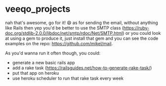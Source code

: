 # veeqo_projects

nah that's awesome, go for it! :smile: as for sending the email, without anything like Rails then yep you'd be better to use the SMTP class (https://ruby-doc.org/stdlib-2.0.0/libdoc/net/smtp/rdoc/Net/SMTP.html) or you could look at using a gem to produce it, just install that gem and you can see the code examples on the repo: https://github.com/mikel/mail.

As you'd wanna run it often though, you could:
- generate a new basic rails app
- add a rake task (https://railsguides.net/how-to-generate-rake-task/)
- put that app on heroku
- use heroku scheduler to run that rake task every week
